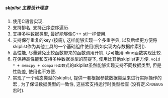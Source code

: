 
##### skiplist 主要设计理念
1. 使用C语言实现.
2. 支持排名, 支持正序逆序遍历.
3. 支持多种数据类型, 最好能够像C++ stl一样使用.
4. 支持保存重复的key (按需), 这样能够实现一个多重字典, 以及后续更方便将skiplist作为其他工具的一个基础组件使用(例如实现内存数据库索引).
5. 高性能, 尽量避免比较函数带来的函数调用开销, 尽可能用inline函数实现比较.
6. 在保持高性能和支持多种数据类型的前提下, 使用比其他skiplist更方便. `void * + memcpy + compare函数`式的skiplist虽然能够实现支持不同数据类型, 但是性能差, 使用也不方便.
7. 实现了一个动态类型的skiplist, 提供一套根据参数数据类型来进行实际操作的宏 , 为了保证数据类型的一致性, 这些宏支持运行时类型检查 (没有定义`NDEBUG` 宏时).
